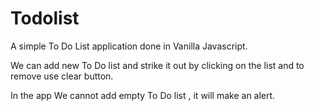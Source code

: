# Todolist
A simple To Do List application done in Vanilla Javascript.

We can add new To Do list and strike it out by clicking on the list and to remove use clear button.

In the app We cannot add empty To Do list , it will make an alert.
